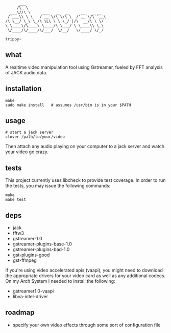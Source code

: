 ```
      ___
     /\_ \
  ___\//\ \     ___   __  __     __   _ __
 /'___\\ \ \   / __`\/\ \/\ \  /'__`\/\`'__\
/\ \__/ \_\ \_/\ \L\ \ \ \_/ |/\  __/\ \ \/
\ \____\/\____\ \____/\ \___/ \ \____\\ \_\
 \/____/\/____/\/___/  \/__/   \/____/ \/_/

trippy~
```

## what

A realtime video manipulation tool using Gstreamer, fueled by FFT analysis of JACK audio data.

## installation

```
make
sudo make install   # assumes /usr/bin is in your $PATH
```

## usage
```
# start a jack server
clover /path/to/your/video
```
Then attach any audio playing on your computer to a jack server and watch your video go crazy.

## tests

This project currently uses libcheck to provide test coverage.  In order to run the tests, you may issue the following commands:

```
make
make test
```

## deps

- jack
- fftw3
- gstreamer-1.0
- gstreamer-plugins-base-1.0
- gstreamer-plugins-bad-1.0
- gst-plugins-good
- gst-ffmpeg

If you're using video accelerated apis (vaapi), you might need to download the appropriate drivers for your video card as well as any additional codecs.  On my Arch System I needed to install the following:

- gstreamer1.0-vaapi
- libva-intel-driver

## roadmap

- specify your own video effects through some sort of configuration file